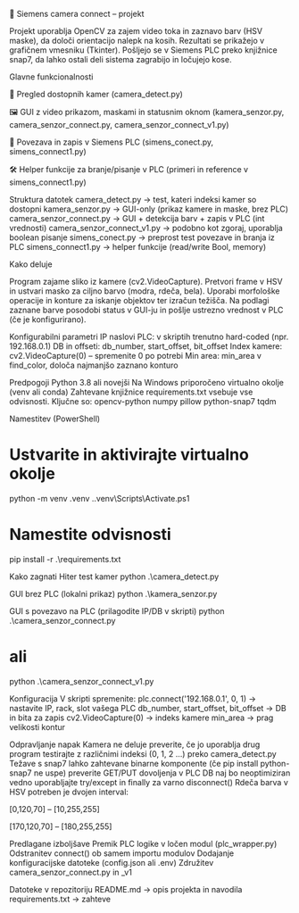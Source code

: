 📌 Siemens camera connect – projekt

Projekt uporablja OpenCV za zajem video toka in zaznavo barv (HSV maske), da določi orientacijo nalepk na kosih. Rezultati se prikažejo v grafičnem vmesniku (Tkinter). Pošljejo se v Siemens PLC preko knjižnice snap7, da lahko ostali deli sistema zagrabijo in ločujejo kose.

Glavne funkcionalnosti

🔎 Pregled dostopnih kamer (camera_detect.py)

🖼 GUI z video prikazom, maskami in statusnim oknom
(kamera_senzor.py, camera_senzor_connect.py, camera_senzor_connect_v1.py)

🔗 Povezava in zapis v Siemens PLC
(simens_conect.py, simens_connect1.py)

🛠 Helper funkcije za branje/pisanje v PLC
(primeri in reference v simens_connect1.py)

Struktura datotek
camera_detect.py → test, kateri indeksi kamer so dostopni
kamera_senzor.py → GUI-only (prikaz kamere in maske, brez PLC)
camera_senzor_connect.py → GUI + detekcija barv + zapis v PLC (int vrednosti)
camera_senzor_connect_v1.py → podobno kot zgoraj, uporablja boolean pisanje
simens_conect.py → preprost test povezave in branja iz PLC
simens_connect1.py → helper funkcije (read/write Bool, memory)

Kako deluje

Program zajame sliko iz kamere (cv2.VideoCapture).
Pretvori frame v HSV in ustvari masko za ciljno barvo (modra, rdeča, bela).
Uporabi morfološke operacije in konture za iskanje objektov ter izračun težišča.
Na podlagi zaznane barve posodobi status v GUI-ju in pošlje ustrezno vrednost v PLC (če je konfigurirano).

Konfigurabilni parametri
IP naslovi PLC: v skriptih trenutno hard-coded (npr. 192.168.0.1)
DB in offseti: db_number, start_offset, bit_offset
Index kamere: cv2.VideoCapture(0) – spremenite 0 po potrebi
Min area: min_area v find_color, določa najmanjšo zaznano konturo

Predpogoji
Python 3.8 ali novejši
Na Windows priporočeno virtualno okolje (venv ali conda)
Zahtevane knjižnice
requirements.txt vsebuje vse odvisnosti. Ključne so:
opencv-python
numpy
pillow
python-snap7
tqdm

Namestitev (PowerShell)
# Ustvarite in aktivirajte virtualno okolje
python -m venv .venv
.\.venv\Scripts\Activate.ps1

# Namestite odvisnosti
pip install -r .\requirements.txt

Kako zagnati
Hiter test kamer
python .\camera_detect.py

GUI brez PLC (lokalni prikaz)
python .\kamera_senzor.py


GUI s povezavo na PLC (prilagodite IP/DB v skripti)
python .\camera_senzor_connect.py
# ali
python .\camera_senzor_connect_v1.py

Konfiguracija
V skripti spremenite:
plc.connect('192.168.0.1', 0, 1) → nastavite IP, rack, slot vašega PLC
db_number, start_offset, bit_offset → DB in bita za zapis
cv2.VideoCapture(0) → indeks kamere
min_area → prag velikosti kontur

Odpravljanje napak
Kamera ne deluje
preverite, če jo uporablja drug program
testirajte z različnimi indeksi (0, 1, 2 …) preko camera_detect.py
Težave s snap7
lahko zahtevane binarne komponente (če pip install python-snap7 ne uspe)
preverite GET/PUT dovoljenja v PLC
DB naj bo neoptimiziran
vedno uporabljajte try/except in finally za varno disconnect()
Rdeča barva v HSV
potreben je dvojen interval:

[0,120,70] – [10,255,255]

[170,120,70] – [180,255,255]

Predlagane izboljšave
Premik PLC logike v ločen modul (plc_wrapper.py)
Odstranitev connect() ob samem importu modulov
Dodajanje konfiguracijske datoteke (config.json ali .env)
Združitev camera_senzor_connect.py in _v1


Datoteke v repozitoriju
README.md → opis projekta in navodila
requirements.txt → zahteve